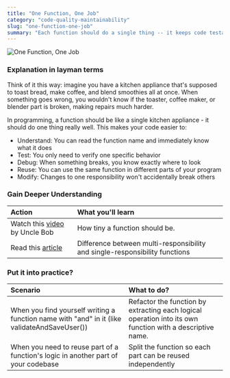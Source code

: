 ```yaml
---
title: "One Function, One Job"
category: "code-quality-maintainability"
slug: "one-function-one-job"
summary: "Each function should do a single thing -- it keeps code testable, debuggable, and extendable."
---
```

![One Function, One Job](/principles/one-function-one-job/comic.png)

### Explanation in layman terms

Think of it this way: imagine you have a kitchen appliance that's supposed to toast bread, make coffee, and blend smoothies all at once. When something goes wrong, you wouldn't know if the toaster, coffee maker, or blender part is broken, making repairs much harder.

In programming, a function should be like a single kitchen appliance - it should do one thing really well. This makes your code easier to:

* Understand: You can read the function name and immediately know what it does  
* Test: You only need to verify one specific behavior  
* Debug: When something breaks, you know exactly where to look  
* Reuse: You can use the same function in different parts of your program  
* Modify: Changes to one responsibility won't accidentally break others

### Gain Deeper Understanding

| Action | What you'll learn |
| :---- | :---- |
| Watch this [video](https://www.youtube.com/watch?v=rXjf8eiGsSI) by Uncle Bob | How tiny a function should be. |
| Read this [article](https://dev.to/56_kode/the-golden-rule-of-clean-code-functions-should-do-one-thing-3lf7) | Difference between multi-responsibility and single-responsibility functions  |

### Put it into practice?

| Scenario | What to do? |
| :---- | :---- |
| When you find yourself writing a function name with "and" in it (like validateAndSaveUser()) | Refactor the function by extracting each logical operation into its own function with a descriptive name. |
| When you need to reuse part of a function's logic in another part of your codebase | Split the function so each part can be reused independently |
